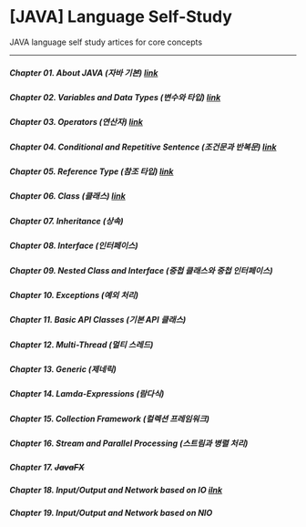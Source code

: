  # [JAVA] Language Self-Study

 JAVA language self study artices for core concepts

 - - -

##### Chapter 01. About JAVA (자바 기본) [link](https://github.com/RicheyHans/-JAVA-LanguageStudy/blob/master/Chapters/Chapter01/Chapter01.md)


##### Chapter 02. Variables and Data Types (변수와 타입) [link](https://github.com/RicheyHans/-JAVA-LanguageStudy/blob/master/Chapters/Chapter02/Chapter02.md)


##### Chapter 03. Operators (연산자) [link](https://github.com/RicheyHans/-JAVA-LanguageStudy/blob/master/Chapters/Chapter03/Chapter03.md)


##### Chapter 04. Conditional and Repetitive Sentence (조건문과 반복문) [link](https://github.com/RicheyHans/-JAVA-LanguageStudy/blob/master/Chapters/Chapter04/Chapter04.md)


##### Chapter 05. Reference Type (참조 타입) [link](https://github.com/RicheyHans/-JAVA-LanguageStudy/blob/master/Chapters/Chapter05/Chapter05.md)


##### Chapter 06. Class (클래스) [link](https://github.com/RicheyHans/-JAVA-LanguageStudy/blob/master/Chapters/Chapter06/Chapter06.md)


##### Chapter 07. Inheritance (상속)


##### Chapter 08. Interface (인터페이스)


##### Chapter 09. Nested Class and Interface (중첩 클래스와 중첩 인터페이스)


##### Chapter 10. Exceptions (예외 처리)


##### Chapter 11. Basic API Classes (기본 API 클래스)


##### Chapter 12. Multi-Thread (멀티 스레드)


##### Chapter 13. Generic (제네릭)


##### Chapter 14. Lamda-Expressions (람다식)


##### Chapter 15. Collection Framework (컬렉션 프레임워크)


##### Chapter 16. Stream and Parallel Processing (스트림과 병렬 처리)


##### Chapter 17. ~~JavaFX~~


##### Chapter 18. Input/Output and Network based on IO [ilnk](https://github.com/RicheyHans/-JAVA-LanguageStudy/blob/master/Chapters/Chapter18/Chapter18.md)


##### Chapter 19. Input/Output and Network based on NIO
